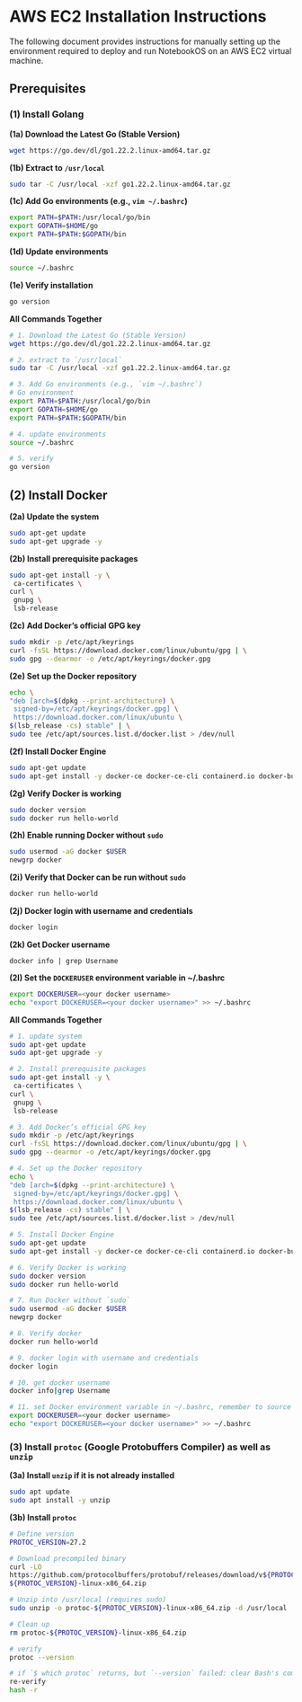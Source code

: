 # AWS EC2 Installation Instructions
The following document provides instructions for manually setting up the environment required to deploy and run NotebookOS on an AWS EC2 virtual machine.

## Prerequisites

### (1) Install Golang
**(1a) Download the Latest Go (Stable Version)**
``` bash
wget https://go.dev/dl/go1.22.2.linux-amd64.tar.gz
```

**(1b) Extract to `/usr/local`**
``` bash
sudo tar -C /usr/local -xzf go1.22.2.linux-amd64.tar.gz
```

**(1c) Add Go environments (e.g., `vim ~/.bashrc`)**
``` bash
export PATH=$PATH:/usr/local/go/bin
export GOPATH=$HOME/go
export PATH=$PATH:$GOPATH/bin
```

**(1d) Update environments**
``` bash
source ~/.bashrc
```

**(1e) Verify installation**
``` bash 
go version
```

**All Commands Together**
``` bash
# 1. Download the Latest Go (Stable Version)
wget https://go.dev/dl/go1.22.2.linux-amd64.tar.gz

# 2. extract to `/usr/local`
sudo tar -C /usr/local -xzf go1.22.2.linux-amd64.tar.gz

# 3. Add Go environments (e.g., `vim ~/.bashrc`)
# Go environment
export PATH=$PATH:/usr/local/go/bin
export GOPATH=$HOME/go
export PATH=$PATH:$GOPATH/bin

# 4. update environments
source ~/.bashrc

# 5. verify
go version
```

## (2) Install Docker
**(2a) Update the system**
``` bash
sudo apt-get update
sudo apt-get upgrade -y
```

**(2b) Install prerequisite packages**
``` bash
sudo apt-get install -y \
 ca-certificates \
curl \
 gnupg \
 lsb-release
 ```

**(2c) Add Docker’s official GPG key**
``` bash
sudo mkdir -p /etc/apt/keyrings
curl -fsSL https://download.docker.com/linux/ubuntu/gpg | \
sudo gpg --dearmor -o /etc/apt/keyrings/docker.gpg
``` 

**(2e) Set up the Docker repository**
``` bash
echo \
"deb [arch=$(dpkg --print-architecture) \
 signed-by=/etc/apt/keyrings/docker.gpg] \
 https://download.docker.com/linux/ubuntu \
$(lsb_release -cs) stable" | \
sudo tee /etc/apt/sources.list.d/docker.list > /dev/null
``` 

**(2f) Install Docker Engine**
``` bash
sudo apt-get update
sudo apt-get install -y docker-ce docker-ce-cli containerd.io docker-buildx-plugin dockercompose-plugin
``` 

**(2g) Verify Docker is working**
``` bash
sudo docker version
sudo docker run hello-world
```

**(2h) Enable running Docker without `sudo`**
``` bash
sudo usermod -aG docker $USER
newgrp docker
```

**(2i) Verify that Docker can be run without `sudo`**
``` bash
docker run hello-world
```

**(2j) Docker login with username and credentials**
``` bash
docker login
```

**(2k) Get Docker username**
```
docker info | grep Username
```

**(2l) Set the `DOCKERUSER` environment variable in ~/.bashrc**
``` bash
export DOCKERUSER=<your docker username>
echo "export DOCKERUSER=<your docker username>" >> ~/.bashrc
```

**All Commands Together**
``` bash
# 1. update system
sudo apt-get update
sudo apt-get upgrade -y

# 2. Install prerequisite packages
sudo apt-get install -y \
 ca-certificates \
curl \
 gnupg \
 lsb-release

# 3. Add Docker’s official GPG key
sudo mkdir -p /etc/apt/keyrings
curl -fsSL https://download.docker.com/linux/ubuntu/gpg | \
sudo gpg --dearmor -o /etc/apt/keyrings/docker.gpg

# 4. Set up the Docker repository
echo \
"deb [arch=$(dpkg --print-architecture) \
 signed-by=/etc/apt/keyrings/docker.gpg] \
 https://download.docker.com/linux/ubuntu \
$(lsb_release -cs) stable" | \
sudo tee /etc/apt/sources.list.d/docker.list > /dev/null

# 5. Install Docker Engine
sudo apt-get update
sudo apt-get install -y docker-ce docker-ce-cli containerd.io docker-buildx-plugin dockercompose-plugin

# 6. Verify Docker is working
sudo docker version
sudo docker run hello-world

# 7. Run Docker without `sudo`
sudo usermod -aG docker $USER
newgrp docker

# 8. Verify docker
docker run hello-world

# 9. docker login with username and credentials
docker login

# 10. get docker username
docker info|grep Username

# 11. set Docker environment variable in ~/.bashrc, remember to source
export DOCKERUSER=<your docker username>
echo "export DOCKERUSER=<your docker username>" >> ~/.bashrc
```

### (3) Install `protoc` (Google Protobuffers Compiler) as well as `unzip`

**(3a) Install `unzip` if it is not already installed**
``` bash
sudo apt update
sudo apt install -y unzip
```

**(3b) Install `protoc`**
``` bash
# Define version
PROTOC_VERSION=27.2

# Download precompiled binary
curl -LO
https://github.com/protocolbuffers/protobuf/releases/download/v${PROTOC_VERSION}/protoc-
${PROTOC_VERSION}-linux-x86_64.zip

# Unzip into /usr/local (requires sudo)
sudo unzip -o protoc-${PROTOC_VERSION}-linux-x86_64.zip -d /usr/local

# Clean up
rm protoc-${PROTOC_VERSION}-linux-x86_64.zip

# verify
protoc --version

# if `$ which protoc` returns, but `--version` failed: clear Bash's command cache; then
re-verify
hash -r
```


